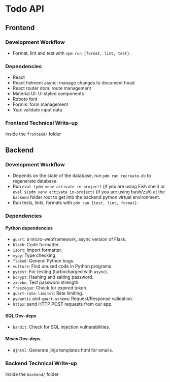 # Todo API

## Frontend

### Development Workflow

- Format, lint and test with `npm run {format, lint, test}`.

### Dependencies

- React
- React helment async: manage changes to document head
- React router dom: route management
- Material UI: UI styled components
- Roboto font
- Formik: form management
- Yup: validate input data

### Frontend Technical Write-up

Inside the `frontend/` folder

## Backend

### Development Workflow

- Depends on the state of the database, run `pdm run recreate-db` to regenerate database.
- Run `eval (pdm venv activate in-project)` (if you are using Fish shell) or `eval $(pdm venv activate in-project)` (if you are using bash/zsh) at the `backend` folder root to get into the backend python virtual environment.
- Run tests, lints, formats with `pdm run {test, lint, format}`.

### Dependencies

#### Python dependencies

- `quart`: a micro-webframework, async version of Flask.
- `black`: Code formatter.
- `isort`: Import formatter.
- `mypy`: Type checking.
- `flake8`: General Python bugs.
- `vulture`: Find unused code in Python programs.
- `pytest`: For testing (turbocharged with `async`).
- `bcrypt`: Hashing and salting password.
- `zxcvbn`: Test password strength.
- `freezegun`: Check for expired token.
- `quart-rate-limiter`: Rate limiting.
- `pydantic` and `quart-schema`: Request/Response validation.
- `httpx`: send HTTP POST requests from our app.

#### SQL Dev-deps

- `bandit`: Check for SQL injection vulnerabilities.

#### Miscs Dev-deps

- `djhtml`: Generate jinja templates html for emails.

### Backend Technical Write-up

Inside the `backend/` folder
